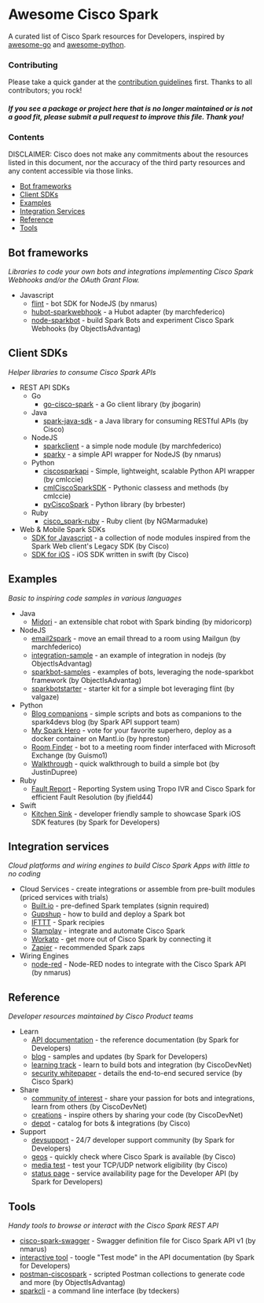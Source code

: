 # Awesome Cisco Spark

A curated list of Cisco Spark resources for Developers, inspired by [awesome-go](https://github.com/avelino/awesome-go) and [awesome-python](https://github.com/vinta/awesome-python).


### Contributing

Please take a quick gander at the [contribution guidelines](https://github.com/CiscoDevNet/awesome-ciscospark/blob/master/CONTRIBUTING.md) first. Thanks to all contributors; you rock!

#### *If you see a package or project here that is no longer maintained or is not a good fit, please submit a pull request to improve this file. Thank you!* 


### Contents

DISCLAIMER: Cisco does not make any commitments about the resources listed in this document, nor the accuracy of the third party resources and any content accessible via those links.


- [Bot frameworks](#bot-frameworks)
- [Client SDKs](#client-sdks)
- [Examples](#examples)
- [Integration Services](#integration-services)
- [Reference](#reference)
- [Tools](#tools)


## Bot frameworks

*Libraries to code your own bots and integrations implementing Cisco Spark Webhooks and/or the OAuth Grant Flow.*

* Javascript
     * [flint](https://github.com/nmarus/flint/commits/master) - bot SDK for NodeJS (by nmarus)
     * [hubot-sparkwebhook](https://github.com/marchfederico/hubot-sparkwebhook) - a Hubot adapter (by marchfederico)
     * [node-sparkbot](https://github.com/CiscoDevNet/node-sparkbot) - build Spark Bots and experiment Cisco Spark Webhooks (by ObjectIsAdvantag)


## Client SDKs

*Helper libraries to consume Cisco Spark APIs*

* REST API SDKs
    * Go
        * [go-cisco-spark](https://github.com/jbogarin/go-cisco-spark) - a Go client library (by jbogarin)
    * Java
        * [spark-java-sdk](https://github.com/ciscospark/spark-java-sdk) - a Java library for consuming RESTful APIs (by Cisco)
    * NodeJS
        * [sparkclient](https://github.com/marchfederico/node-sparkclient) - a simple node module (by marchfederico)
        * [sparky](https://github.com/nmarus/sparky) - a simple API wrapper for NodeJS (by nmarus)
    * Python
        * [ciscosparkapi](https://github.com/CiscoDevNet/ciscosparkapi) - Simple, lightweight, scalable Python API wrapper (by cmlccie)
        * [cmlCiscoSparkSDK](https://github.com/cmlccie/cmlCiscoSparkSDK) - Pythonic classess and methods (by cmlccie)
        * [pyCiscoSpark](https://github.com/brbester/pyCiscoSpark) - Python library (by brbester)        
    * Ruby
        * [cisco_spark-ruby](https://github.com/NGMarmaduke/cisco_spark-ruby) - Ruby client (by NGMarmaduke)
* Web & Mobile Spark SDKs
    * [SDK for Javascript](https://github.com/ciscospark/spark-js-sdk) - a collection of node modules inspired from the Spark Web client's Legacy SDK (by Cisco)
    * [SDK for iOS](https://github.com/ciscospark/spark-ios-sdk) - iOS SDK written in swift (by Cisco)


## Examples

*Basic to inspiring code samples in various languages*

* Java
     * [Midori](https://github.com/midoricorp/jabbot/tree/master/bindings/jabbot-spark-binding) - an extensible chat robot with Spark binding (by midoricorp)
* NodeJS
     * [email2spark](https://github.com/marchfederico/email2spark/blob/master/email2spark.js) - move an email thread to a room using Mailgun (by marchfederico)
     * [integration-sample](https://github.com/CiscoDevNet/spark-integration-sample) - an example of integration in nodejs (by ObjectIsAdvantag)
     * [sparkbot-samples](https://github.com/CiscoDevNet/node-sparkbot-samples) - examples of bots, leveraging the node-sparkbot framework (by ObjectIsAdvantag)
     * [sparkbotstarter](https://github.com/valgaze/sparkbotstarter) - starter kit for a simple bot leveraging flint (by valgaze)
* Python
     * [Blog companions](https://github.com/ciscospark/Spark-API-Demos) - simple scripts and bots as companions to the spark4devs blog (by Spark API support team)
     * [My Spark Hero](https://github.com/hpreston/myhero_spark) - vote for your favorite superhero, deploy as a docker container on Mantl.io (by hpreston)
     * [Room Finder](https://github.com/Guismo1/roomfinder/tree/master/roomfinder_spark) - bot to a meeting room finder interfaced with Microsoft Exchange (by Guismo1)
     * [Walkthrough](https://developer.ciscospark.com/blog/blog-details-8110.html) - quick walkthrough to build a simple bot (by JustinDupree)
* Ruby
     * [Fault Report](https://github.com/jfield44/TropoFaultReport) - Reporting System using Tropo IVR and Cisco Spark for efficient Fault Resolution (by jfield44)
* Swift
     * [Kitchen Sink](https://github.com/ciscospark/spark-ios-sdk-example) - developer friendly sample to showcase Spark iOS SDK features (by Spark for Developers)


## Integration services

*Cloud platforms and wiring engines to build Cisco Spark Apps with little to no coding*

* <a name="cis">Cloud Services</a> - create integrations or assemble from pre-built modules (priced services with trials)
     * [Built.io](https://flow.built.io/#/library/cisco-spark/all) - pre-defined Spark templates (signin required)
     * [Gupshup](https://www.gupshup.io/developer/docs/bot-platform/guide/build-deploy-bot-on-cisco-spark) - how to build and deploy a Spark bot
     * [IFTTT](https://ifttt.com/cisco_spark/recipes) - Spark recipies
     * [Stamplay](https://stamplay.com/integrations/cisco%20spark) - integrate and automate Cisco Spark
     * [Workato](https://www.workato.com/integrations/cisco_spark) - get more out of Cisco Spark by connecting it
     * [Zapier](https://zapier.com/zapbook/cisco-spark/) - recommended Spark zaps
* Wiring Engines
     * [node-red](https://github.com/nmarus/node-red-contrib-spark) - Node-RED nodes to integrate with the Cisco Spark API (by nmarus)


## Reference

*Developer resources maintained by Cisco Product teams*

* Learn
    * [API documentation](https://developer.ciscospark.com/quick-reference.html) - the reference documentation (by Spark for Developers)
    * [blog](https://developer.ciscospark.com/blog-home.html) - samples and updates (by Spark for Developers)
    * [learning track](https://learninglabs.cisco.com/tracks/collab-cloud) - learn to build bots and integration (by CiscoDevNet)
    * [security whitepaper](http://www.cisco.com/c/dam/en/us/solutions/collateral/collaboration/cloud-collaboration/cisco-spark-security-white-paper.pdf) - details the end-to-end secured service (by Cisco Spark)
* Share
    * [community of interest](https://developer.cisco.com/site/spark/) - share your passion for bots and integrations, learn from others (by CiscoDevNet)
    * [creations](https://developer.cisco.com/site/devnetcreations/) - inspire others by sharing your code (by CiscoDevNet)
    * [depot](https://depot.ciscospark.com/) - catalog for bots & integrations (by Cisco)
* Support
    * [devsupport](https://developer.ciscospark.com/support.html) - 24/7 developer support community (by Spark for Developers)
    * [geos](http://cs.co/geos) - quickly check where Cisco Spark is available (by Cisco)
    * [media test](https://mediatest.ciscospark.com/) - test your TCP/UDP network eligibility (by Cisco)
    * [status page](https://status.ciscospark.com/) - service availability page for the Developer API (by Spark for Developers)
    

## Tools

*Handy tools to browse or interact with the Cisco Spark REST API*

* [cisco-spark-swagger](https://github.com/nmarus/cisco-spark-swagger) - Swagger definition file for Cisco Spark API v1 (by nmarus)
* [interactive tool](https://developer.ciscospark.com/quick-reference.html) - toogle "Test mode" in the API documentation (by Spark for Developers) 
* [postman-ciscospark](https://github.com/CiscoDevNet/postman-ciscospark) - scripted Postman collections to generate code and more (by ObjectIsAdvantag)
* [sparkcli](https://github.com/tdeckers/sparkcli) - a command line interface (by tdeckers)




